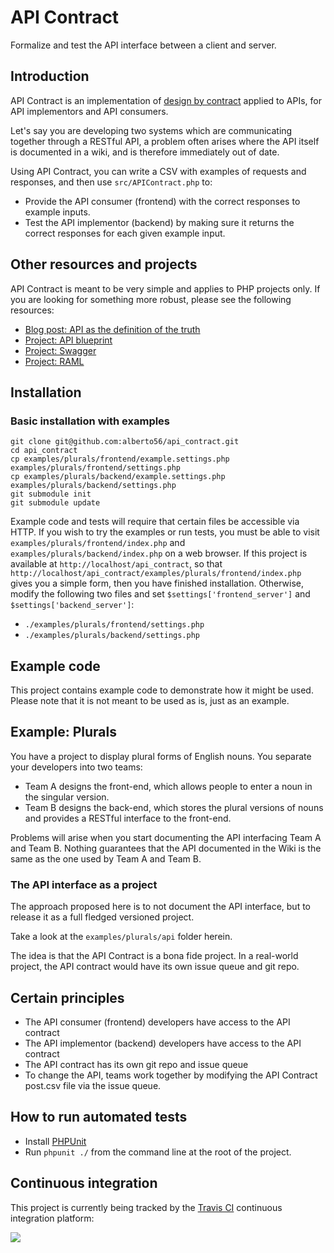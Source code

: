 API Contract
===========

Formalize and test the API interface between a client and server.

Introduction
------------

API Contract is an implementation of [design by contract](http://en.wikipedia.org/wiki/Design_by_contract) applied to APIs, for API implementors and API consumers.

Let's say you are developing two systems which are communicating together through a RESTful API, a problem often arises where the API itself is documented in a wiki, and is therefore immediately out of date.

Using API Contract, you can write a CSV with examples of requests and responses, and then use `src/APIContract.php` to:

 * Provide the API consumer (frontend) with the correct responses to example inputs.
 * Test the API implementor (backend) by making sure it returns the correct responses for each given example input.

Other resources and projects
---------------

API Contract is meant to be very simple and applies to PHP projects only. If you are looking for something more robust, please see the following resources:

 * [Blog post: API as the definition of the truth](http://apievangelist.com/2014/07/15/an-api-definition-as-the-truth-in-the-api-contract/)
 * [Project: API blueprint](https://apiblueprint.org)
 * [Project: Swagger](http://swagger.io)
 * [Project: RAML](http://raml.org)

Installation
------------

### Basic installation with examples

    git clone git@github.com:alberto56/api_contract.git
    cd api_contract
    cp examples/plurals/frontend/example.settings.php examples/plurals/frontend/settings.php
    cp examples/plurals/backend/example.settings.php examples/plurals/backend/settings.php
    git submodule init
    git submodule update

Example code and tests will require that certain files be accessible via HTTP. If you wish to try the examples or run tests, you must be able to visit `examples/plurals/frontend/index.php` and `examples/plurals/backend/index.php` on a web browser. If this project is available at `http://localhost/api_contract`, so that `http://localhost/api_contract/examples/plurals/frontend/index.php` gives you a simple form, then you have finished installation. Otherwise, modify the following two files and set `$settings['frontend_server']` and `$settings['backend_server']`:

 * `./examples/plurals/frontend/settings.php`
 * `./examples/plurals/backend/settings.php`

Example code
------------

This project contains example code to demonstrate how it might be used. Please note that it is not meant to be used as is, just as an example.

Example: Plurals
----------------

You have a project to display plural forms of English nouns. You separate your developers into two teams:

 * Team A designs the front-end, which allows people to enter a noun in the singular version.
 * Team B designs the back-end, which stores the plural versions of nouns and provides a RESTful interface to the front-end.

Problems will arise when you start documenting the API interfacing Team A and Team B. Nothing guarantees that the API documented in the Wiki is the same as the one used by Team A and Team B.

### The API interface as a project

The approach proposed here is to not document the API interface, but to release it as a full fledged versioned project.

Take a look at the `examples/plurals/api` folder herein.

The idea is that the API Contract is a bona fide project. In a real-world project, the API contract would have its own issue queue and git repo.

Certain principles
------------------

 * The API consumer (frontend) developers have access to the API contract
 * The API implementor (backend) developers have access to the API contract
 * The API contract has its own git repo and issue queue
 * To change the API, teams work together by modifying the API Contract post.csv file via the issue queue.

How to run automated tests
--------------------------

 * Install [PHPUnit](https://phpunit.de)
 * Run `phpunit ./` from the command line at the root of the project.

Continuous integration
----------------------

This project is currently being tracked by the [Travis CI](https://travis-ci.org/alberto56/api_contract) continuous integration platform:

<img src="https://travis-ci.org/alberto56/api_contract.svg?branch=master" />
